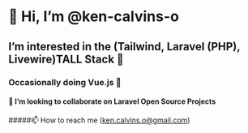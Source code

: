 # 👋 Hi, I’m @ken-calvins-o
## I’m interested in the (Tailwind, Laravel (PHP), Livewire)TALL Stack 👀
### Occasionally doing Vue.js 🌱
#### 💞️ I’m looking to collaborate on Laravel Open Source Projects
#####📫 How to reach me (ken.calvins.o@gmail.com)



<!---
ken-calvins-o/ken-calvins-o is a ✨ special ✨ repository because its `README.md` (this file) appears on your GitHub profile.
You can click the Preview link to take a look at your changes.
--->
